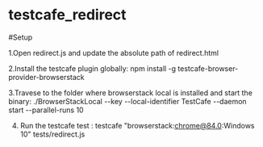 # testcafe_redirect


#Setup

1.Open redirect.js and update the absolute path of redirect.html

2.Install the testcafe plugin globally: npm install -g testcafe-browser-provider-browserstack

3.Travese to the folder where browserstack local is installed and start the binary: ./BrowserStackLocal --key <key> --local-identifier TestCafe --daemon start --parallel-runs 10

4. Run the testcafe test : testcafe "browserstack:chrome@84.0:Windows 10" tests/redirect.js